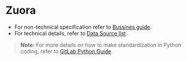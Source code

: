# Zuora

* For non-technical specification refer to [Bussines guide](https://about.gitlab.com/handbook/business-technology/enterprise-applications/guides/zuora/).
* For technical details, refer to [Data Source list](https://about.gitlab.com/handbook/business-technology/data-team/platform/#data-sources).


> **Note:** For more details on how to make standardization in Python coding, refer to [GitLab Python Guide](https://about.gitlab.com/handbook/business-technology/data-team/platform/python-guide/).